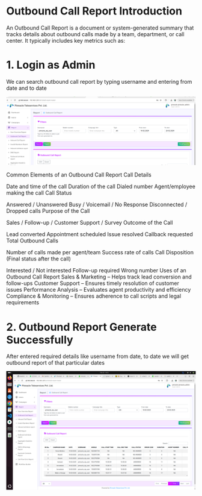 # Outbound Call Report Introduction

An Outbound Call Report is a document or system-generated summary that tracks details about outbound calls made by a team, department, or call center. It typically includes key metrics such as:

# **1. Login as Admin**

We can search outbound call report by typing username and entering from date and to date

![Search Outbound Report Screenshot](images/outbound_report_search.png)


Common Elements of an Outbound Call Report
Call Details

Date and time of the call
Duration of the call
Dialed number
Agent/employee making the call
Call Status

Answered / Unanswered
Busy / Voicemail / No Response
Disconnected / Dropped calls
Purpose of the Call

Sales / Follow-up / Customer Support / Survey
Outcome of the Call

Lead converted
Appointment scheduled
Issue resolved
Callback requested
Total Outbound Calls

Number of calls made per agent/team
Success rate of calls
Call Disposition (Final status after the call)

Interested / Not interested
Follow-up required
Wrong number
Uses of an Outbound Call Report
Sales & Marketing – Helps track lead conversion and follow-ups
Customer Support – Ensures timely resolution of customer issues
Performance Analysis – Evaluates agent productivity and efficiency
Compliance & Monitoring – Ensures adherence to call scripts and legal requirements

# **2. Outbound Report Generate Successfully**

After entered required details like username from date, to date we will get outbound report of that particular dates 

![ Outbound Report generated successfully Screenshot](images/outbound_report_success.png)